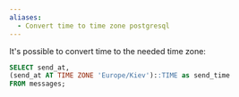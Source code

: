 ```yaml
---
aliases:
  - Convert time to time zone postgresql
---
```


It's possible to convert time to the needed time zone:
```sql
SELECT send_at,
(send_at AT TIME ZONE 'Europe/Kiev')::TIME as send_time
FROM messages;
```